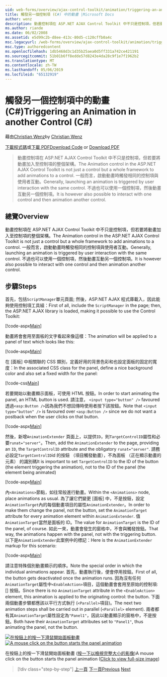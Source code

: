 ```yaml
---
uid: web-forms/overview/ajax-control-toolkit/animation/triggering-an-animation-in-another-control-cs
title: 觸發另一個控制項 (C#) 中的動畫 |Microsoft Docs
author: wenz
description: 動畫控制項在 ASP.NET AJAX Control Toolkit 中不只是控制項，但若要將動畫加入至控制項的整個架構。 一般而言，啟動...
ms.author: riande
ms.date: 06/02/2008
ms.assetid: e5d99c2b-d8ee-413c-80d5-c120cffb0a4c
msc.legacyurl: /web-forms/overview/ajax-control-toolkit/animation/triggering-an-animation-in-another-control-cs
msc.type: authoredcontent
ms.openlocfilehash: 1db5468d3c1d35b25aea0d5ff331a742ce421191
ms.sourcegitcommit: 51b01b6ff8edde57d8243e4da28c9f1e7f1962b2
ms.translationtype: MT
ms.contentlocale: zh-TW
ms.lasthandoff: 05/06/2019
ms.locfileid: "65132919"
---
```

# <a name="triggering-an-animation-in-another-control-c"></a><span data-ttu-id="aa02c-104">觸發另一個控制項中的動畫 (C#)</span><span class="sxs-lookup"><span data-stu-id="aa02c-104">Triggering an Animation in another Control (C#)</span></span>

<span data-ttu-id="aa02c-105">藉由[Christian Wenz](https://github.com/wenz)</span><span class="sxs-lookup"><span data-stu-id="aa02c-105">by [Christian Wenz](https://github.com/wenz)</span></span>

<span data-ttu-id="aa02c-106">[下載程式碼](http://download.microsoft.com/download/f/9/a/f9a26acd-8df4-4484-8a18-199e4598f411/Animation8.cs.zip)或[下載 PDF](http://download.microsoft.com/download/6/7/1/6718d452-ff89-4d3f-a90e-c74ec2d636a3/animation8CS.pdf)</span><span class="sxs-lookup"><span data-stu-id="aa02c-106">[Download Code](http://download.microsoft.com/download/f/9/a/f9a26acd-8df4-4484-8a18-199e4598f411/Animation8.cs.zip) or [Download PDF](http://download.microsoft.com/download/6/7/1/6718d452-ff89-4d3f-a90e-c74ec2d636a3/animation8CS.pdf)</span></span>

> <span data-ttu-id="aa02c-107">動畫控制項在 ASP.NET AJAX Control Toolkit 中不只是控制項，但若要將動畫加入至控制項的整個架構。</span><span class="sxs-lookup"><span data-stu-id="aa02c-107">The Animation control in the ASP.NET AJAX Control Toolkit is not just a control but a whole framework to add animations to a control.</span></span> <span data-ttu-id="aa02c-108">一般而言，啟動動畫時觸發相同的控制項與使用者互動。</span><span class="sxs-lookup"><span data-stu-id="aa02c-108">Generally, launching an animation is triggered by user interaction with the same control.</span></span> <span data-ttu-id="aa02c-109">不過也可以使用一個控制項，然後動畫互動另一個控制項。</span><span class="sxs-lookup"><span data-stu-id="aa02c-109">It is however also possible to interact with one control and then animation another control.</span></span>

## <a name="overview"></a><span data-ttu-id="aa02c-110">總覽</span><span class="sxs-lookup"><span data-stu-id="aa02c-110">Overview</span></span>

<span data-ttu-id="aa02c-111">動畫控制項在 ASP.NET AJAX Control Toolkit 中不只是控制項，但若要將動畫加入至控制項的整個架構。</span><span class="sxs-lookup"><span data-stu-id="aa02c-111">The Animation control in the ASP.NET AJAX Control Toolkit is not just a control but a whole framework to add animations to a control.</span></span> <span data-ttu-id="aa02c-112">一般而言，啟動動畫時觸發相同的控制項與使用者互動。</span><span class="sxs-lookup"><span data-stu-id="aa02c-112">Generally, launching an animation is triggered by user interaction with the same control.</span></span> <span data-ttu-id="aa02c-113">不過也可以使用一個控制項，然後動畫互動另一個控制項。</span><span class="sxs-lookup"><span data-stu-id="aa02c-113">It is however also possible to interact with one control and then animation another control.</span></span>

## <a name="steps"></a><span data-ttu-id="aa02c-114">步驟</span><span class="sxs-lookup"><span data-stu-id="aa02c-114">Steps</span></span>

<span data-ttu-id="aa02c-115">首先，包括`ScriptManager`單元頁面; 然後，ASP.NET AJAX 程式庫載入，因此能夠使用控制項工具組：</span><span class="sxs-lookup"><span data-stu-id="aa02c-115">First of all, include the `ScriptManager` in the page; then, the ASP.NET AJAX library is loaded, making it possible to use the Control Toolkit:</span></span>

[!code-aspx[Main](triggering-an-animation-in-another-control-cs/samples/sample1.aspx)]

<span data-ttu-id="aa02c-116">動畫將會套用至面板的文字看起來像這樣：</span><span class="sxs-lookup"><span data-stu-id="aa02c-116">The animation will be applied to a panel of text which looks like this:</span></span>

[!code-aspx[Main](triggering-an-animation-in-another-control-cs/samples/sample2.aspx)]

<span data-ttu-id="aa02c-117">在 [面板] 中相關聯的 CSS 類別，定義好用的背景色彩和也設定面板的固定的寬度：</span><span class="sxs-lookup"><span data-stu-id="aa02c-117">In the associated CSS class for the panel, define a nice background color and also set a fixed width for the panel:</span></span>

[!code-css[Main](triggering-an-animation-in-another-control-cs/samples/sample3.css)]

<span data-ttu-id="aa02c-118">若要開始以動畫顯示面板，可使用 HTML 按鈕。</span><span class="sxs-lookup"><span data-stu-id="aa02c-118">In order to start animating the panel, an HTML button is used.</span></span> <span data-ttu-id="aa02c-119">請注意， `<input type="button" />` favoured 透過`<asp:Button />`因為我們不想回傳時使用者按下該按鈕。</span><span class="sxs-lookup"><span data-stu-id="aa02c-119">Note that `<input type="button" />` is favoured over `<asp:Button />` since we do not want a postback when the user clicks on that button.</span></span>

[!code-aspx[Main](triggering-an-animation-in-another-control-cs/samples/sample4.aspx)]

<span data-ttu-id="aa02c-120">然後，新增`AnimationExtender` 頁面上，以提供`ID`，則`TargetControlID`屬性和必要`runat="server"`。</span><span class="sxs-lookup"><span data-stu-id="aa02c-120">Then, add the `AnimationExtender` to the page, providing an `ID`, the `TargetControlID` attribute and the obligatory `runat="server"`.</span></span> <span data-ttu-id="aa02c-121">請務必設定`TargetControlID`id 的按鈕 （項目觸發動畫），不為面板 （正在顯示動畫的元素） 的識別碼</span><span class="sxs-lookup"><span data-stu-id="aa02c-121">It is important to set `TargetControlID` to the ID of the button (the element triggering the animation), not to the ID of the panel (the element being animated)</span></span>

[!code-aspx[Main](triggering-an-animation-in-another-control-cs/samples/sample5.aspx)]

<span data-ttu-id="aa02c-122">內`<Animations>`節點，如往常般進行動畫。</span><span class="sxs-lookup"><span data-stu-id="aa02c-122">Within the `<Animations>` node, place animations as usual.</span></span> <span data-ttu-id="aa02c-123">為了讓它們變更 [面板] 中，不是按鈕，設定`AnimationTarget`內的每個動畫項目的屬性`AnimationExtender`。</span><span class="sxs-lookup"><span data-stu-id="aa02c-123">In order to make them change the panel, not the button, set the `AnimationTarget` attribute for every animation element within `AnimationExtender`.</span></span> <span data-ttu-id="aa02c-124">值`AnimationTarget`當然是面板的 ID。</span><span class="sxs-lookup"><span data-stu-id="aa02c-124">The value for `AnimationTarget` is the ID of the panel, of course.</span></span> <span data-ttu-id="aa02c-125">如此一來，動畫會發生的窗格中，不會與觸發按鈕。</span><span class="sxs-lookup"><span data-stu-id="aa02c-125">That way, the animations happen with the panel, not with the triggering button.</span></span> <span data-ttu-id="aa02c-126">以下是`AnimationExtender`此案例中的標記：</span><span class="sxs-lookup"><span data-stu-id="aa02c-126">Here is the `AnimationExtender` markup for this scenario:</span></span>

[!code-aspx[Main](triggering-an-animation-in-another-control-cs/samples/sample6.aspx)]

<span data-ttu-id="aa02c-127">請注意特殊個別動畫顯示的順序。</span><span class="sxs-lookup"><span data-stu-id="aa02c-127">Note the special order in which the individual animations appear.</span></span> <span data-ttu-id="aa02c-128">首先，動畫執行後，便會停用按鈕。</span><span class="sxs-lookup"><span data-stu-id="aa02c-128">First of all, the button gets deactivated once the animation runs.</span></span> <span data-ttu-id="aa02c-129">因為沒有任何`AnimationTarget`屬性中`<EnableAction>`項目，這個動畫會套用至原始的控制項: [] 按鈕。</span><span class="sxs-lookup"><span data-stu-id="aa02c-129">Since there is no `AnimationTarget` attribute in the `<EnableAction>` element, this animation is applied to the originating control: the button.</span></span> <span data-ttu-id="aa02c-130">下面兩個動畫步驟都應該以平行方式執行 (`<Parallel>`項目)。</span><span class="sxs-lookup"><span data-stu-id="aa02c-130">The next two animation steps shall be carried out in parallel (`<Parallel>` element).</span></span> <span data-ttu-id="aa02c-131">兩者都有其`AnimationTarget`屬性設定為`"Panel1"`，因此以動畫顯示的窗格中，不是按鈕。</span><span class="sxs-lookup"><span data-stu-id="aa02c-131">Both have their `AnimationTarget` attributes set to `"Panel1"`, thus animating the panel, not the button.</span></span>

<span data-ttu-id="aa02c-132">[![在按鈕上的按一下滑鼠開始面板動畫](triggering-an-animation-in-another-control-cs/_static/image2.png)](triggering-an-animation-in-another-control-cs/_static/image1.png)</span><span class="sxs-lookup"><span data-stu-id="aa02c-132">[![A mouse click on the button starts the panel animation](triggering-an-animation-in-another-control-cs/_static/image2.png)](triggering-an-animation-in-another-control-cs/_static/image1.png)</span></span>

<span data-ttu-id="aa02c-133">在按鈕上的按一下滑鼠開始面板動畫 ([按一下以檢視完整大小的影像](triggering-an-animation-in-another-control-cs/_static/image3.png))</span><span class="sxs-lookup"><span data-stu-id="aa02c-133">A mouse click on the button starts the panel animation ([Click to view full-size image](triggering-an-animation-in-another-control-cs/_static/image3.png))</span></span>

> [!div class="step-by-step"]
> <span data-ttu-id="aa02c-134">[上一頁](disabling-actions-during-animation-cs.md)
> [下一頁](modifying-animations-from-the-server-side-cs.md)</span><span class="sxs-lookup"><span data-stu-id="aa02c-134">[Previous](disabling-actions-during-animation-cs.md)
[Next](modifying-animations-from-the-server-side-cs.md)</span></span>
